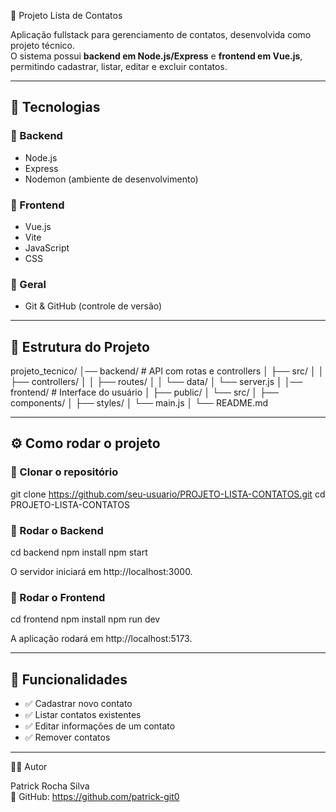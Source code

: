 📒 Projeto Lista de Contatos

Aplicação fullstack para gerenciamento de contatos, desenvolvida como projeto técnico.  
O sistema possui **backend em Node.js/Express** e **frontend em Vue.js**, permitindo cadastrar, listar, editar e excluir contatos.

---

## 🚀 Tecnologias

### 🔹 Backend
- Node.js  
- Express  
- Nodemon (ambiente de desenvolvimento)  

### 🔹 Frontend
- Vue.js  
- Vite  
- JavaScript  
- CSS  

### 🔹 Geral
- Git & GitHub (controle de versão)  

---

## 📂 Estrutura do Projeto

projeto_tecnico/
│── backend/          # API com rotas e controllers
│   ├── src/
│   │   ├── controllers/
│   │   ├── routes/
│   │   └── data/
│   └── server.js
│
│── frontend/         # Interface do usuário
│   ├── public/
│   └── src/
│       ├── components/
│       ├── styles/
│       └── main.js
│
└── README.md

---

## ⚙️ Como rodar o projeto

### 🔹 Clonar o repositório
git clone https://github.com/seu-usuario/PROJETO-LISTA-CONTATOS.git
cd PROJETO-LISTA-CONTATOS

### 🔹 Rodar o Backend
cd backend
npm install
npm start

O servidor iniciará em http://localhost:3000.

### 🔹 Rodar o Frontend
cd frontend
npm install
npm run dev

A aplicação rodará em http://localhost:5173.

---

## 📌 Funcionalidades

- ✅ Cadastrar novo contato  
- ✅ Listar contatos existentes  
- ✅ Editar informações de um contato  
- ✅ Remover contatos
  
---

👨‍💻 Autor

Patrick Rocha Silva  
🔗 GitHub: https://github.com/patrick-git0
